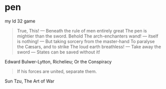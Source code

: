 # pen
my ld 32 game

>True, This! —
>Beneath the rule of men entirely great
>The pen is mightier than the sword. Behold
>The arch-enchanters wand! — itself is nothing! —
>But taking sorcery from the master-hand
>To paralyse the Cæsars, and to strike
>The loud earth breathless! — Take away the sword —
>States can be saved without it!

Edward Bulwer-Lytton, Richelieu; Or the Conspiracy

>If his forces are united, separate them.

Sun Tzu, The Art of War 
